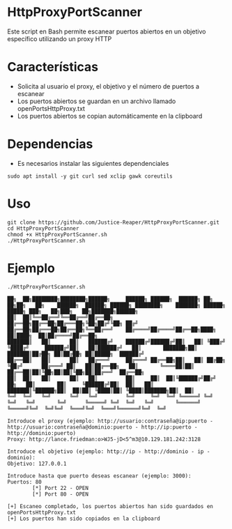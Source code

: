 # HttpProxyPortScanner
Este script en Bash permite escanear puertos abiertos en un objetivo específico utilizando un proxy HTTP

# Características
- Solicita al usuario el proxy, el objetivo y el número de puertos a escanear
- Los puertos abiertos se guardan en un archivo llamado openPortsHttpProxy.txt
- Los puertos abiertos se copian automáticamente en la clipboard

# Dependencias
- Es necesarios instalar las siguientes dependenciales
```
sudo apt install -y git curl sed xclip gawk coreutils              
```

# Uso
```
git clone https://github.com/Justice-Reaper/HttpProxyPortScanner.git
cd HttpProxyPortScanner
chmod +x HttpProxyPortScanner.sh
./HttpProxyPortScanner.sh
```

# Ejemplo
```
./HttpProxyPortScanner.sh

██╗  ██╗████████╗████████╗██████╗     ██████╗ ██████╗  ██████╗ ██╗  ██╗██╗   ██╗    ██████╗  ██████╗ ██████╗ ████████╗    ███████╗ ██████╗ █████╗ ███╗   ██╗███╗   ██╗███████╗██████╗ 
██║  ██║╚══██╔══╝╚══██╔══╝██╔══██╗    ██╔══██╗██╔══██╗██╔═══██╗╚██╗██╔╝╚██╗ ██╔╝    ██╔══██╗██╔═══██╗██╔══██╗╚══██╔══╝    ██╔════╝██╔════╝██╔══██╗████╗  ██║████╗  ██║██╔════╝██╔══██╗
███████║   ██║      ██║   ██████╔╝    ██████╔╝██████╔╝██║   ██║ ╚███╔╝  ╚████╔╝     ██████╔╝██║   ██║██████╔╝   ██║       ███████╗██║     ███████║██╔██╗ ██║██╔██╗ ██║█████╗  ██████╔╝
██╔══██║   ██║      ██║   ██╔═══╝     ██╔═══╝ ██╔══██╗██║   ██║ ██╔██╗   ╚██╔╝      ██╔═══╝ ██║   ██║██╔══██╗   ██║       ╚════██║██║     ██╔══██║██║╚██╗██║██║╚██╗██║██╔══╝  ██╔══██╗
██║  ██║   ██║      ██║   ██║         ██║     ██║  ██║╚██████╔╝██╔╝ ██╗   ██║       ██║     ╚██████╔╝██║  ██║   ██║       ███████║╚██████╗██║  ██║██║ ╚████║██║ ╚████║███████╗██║  ██║
╚═╝  ╚═╝   ╚═╝      ╚═╝   ╚═╝         ╚═╝     ╚═╝  ╚═╝ ╚═════╝ ╚═╝  ╚═╝   ╚═╝       ╚═╝      ╚═════╝ ╚═╝  ╚═╝   ╚═╝       ╚══════╝ ╚═════╝╚═╝  ╚═╝╚═╝  ╚═══╝╚═╝  ╚═══╝╚══════╝╚═╝  ╚═╝

Introduce el proxy (ejemplo: http://usuario:contraseña@ip:puerto - http://usuario:contraseña@dominio:puerto - http://ip:puerto - http://dominio:puerto)
Proxy: http://lance.friedman:o>WJ5-jD<5^m3@10.129.181.242:3128

Introduce el objetivo (ejemplo: http://ip - http://dominio - ip - dominio):
Objetivo: 127.0.0.1

Introduce hasta que puerto deseas escanear (ejemplo: 3000):
Puertos: 80
        [*] Port 22 - OPEN
        [*] Port 80 - OPEN

[+] Escaneo completado, los puertos abiertos han sido guardados en openPortsHttpProxy.txt
[+] Los puertos han sido copiados en la clipboard
```
